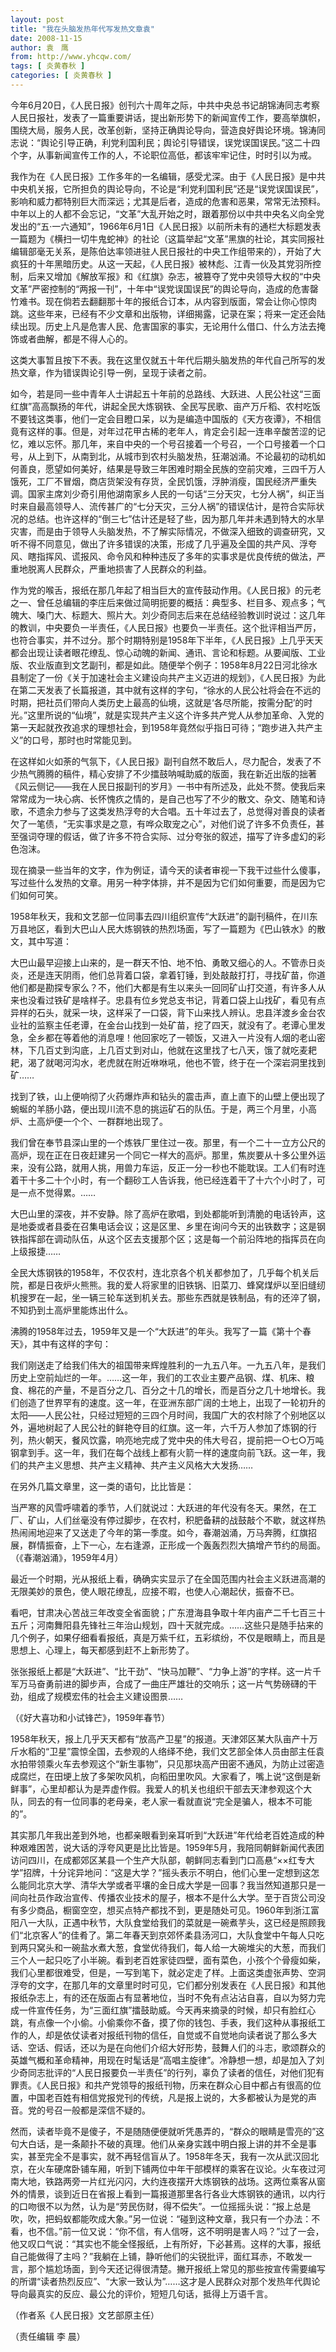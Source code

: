 ```yaml
---
layout: post
title: "我在头脑发热年代写发热文章袁"
date: 2008-11-15
author: 袁　鹰
from: http://www.yhcqw.com/
tags: [ 炎黄春秋 ]
categories: [ 炎黄春秋 ]
---
```





今年6月20日，《人民日报》创刊六十周年之际，中共中央总书记胡锦涛同志考察人民日报社，发表了一篇重要讲话，提出新形势下的新闻宣传工作，要高举旗帜，围绕大局，服务人民，改革创新，坚持正确舆论导向，营造良好舆论环境。锦涛同志说：“舆论引导正确，利党利国利民；舆论引导错误，误党误国误民。”这二十四个字，从事新闻宣传工作的人，不论职位高低，都该牢牢记住，时时引以为戒。


我作为在《人民日报》工作多年的一名编辑，感受尤深。由于《人民日报》是中共中央机关报，它所担负的舆论导向，不论是“利党利国利民”还是“误党误国误民”，影响和威力都特别巨大而深远；尤其是后者，造成的危害和恶果，常常无法预料。中年以上的人都不会忘记，“文革”大乱开始之时，跟着那份以中共中央名义向全党发出的“五·一六通知”，1966年6月1日《人民日报》以前所未有的通栏大标题发表一篇题为《横扫一切牛鬼蛇神》的社论（这篇举起“文革”黑旗的社论，其实同报社编辑部毫无关系，是陈伯达率领进驻人民日报社的中央工作组带来的），开始了大疯狂的十年黑暗历史。从这一天起，《人民日报》被林彪、江青一伙及其党羽所控制，后来又增加《解放军报》和《红旗》杂志，被篡夺了党中央领导大权的“中央文革”严密控制的“两报一刊”，十年中“误党误国误民”的舆论导向，造成的危害罄竹难书。现在倘若去翻翻那十年的报纸合订本，从内容到版面，常会让你心惊肉跳。这些年来，已经有不少文章和出版物，详细揭露，记录在案；将来一定还会陆续出现。历史上凡是危害人民、危害国家的事实，无论用什么借口、什么方法去掩饰或者曲解，都是不得人心的。

这类大事暂且按下不表。我在这里仅就五十年代后期头脑发热的年代自己所写的发热文章，作为错误舆论引导一例，呈现于读者之前。


如今，若是同一些中青年人士讲起五十年前的总路线、大跃进、人民公社这“三面红旗”高高飘扬的年代，讲起全民大炼钢铁、全民写民歌、亩产万斤稻、农村吃饭不要钱这类事，他们一定会目瞪口呆，以为是编造中国版的《天方夜谭》，不相信竟有这样的事。但是，对年过花甲古稀的老年人，肯定会引起一连串辛酸苦涩的记忆，难以忘怀。那几年，来自中央的一个号召接着一个号召，一个口号接着一个口号，从上到下，从南到北，从城市到农村头脑发热，狂潮汹涌。不论最初的动机如何善良，愿望如何美好，结果是导致三年困难时期全民族的空前灾难，三四千万人饿死，工厂不冒烟，商店货架没有存货，全民饥饿，浮肿消瘦，国民经济严重失调。国家主席刘少奇引用他湖南家乡人民的一句话“三分天灾，七分人祸”，纠正当时来自最高领导人、流传甚广的“七分天灾，三分人祸”的错误估计，是符合实际状况的总结。也许这样的“倒三七”估计还是轻了些，因为那几年并未遇到特大的水旱灾害，而是由于领导人头脑发热，不了解实际情况，不做深入细致的调查研究，又听不得不同意见，做出了许多错误的决策，形成了几乎遍及全国的共产风、浮夸风、瞎指挥风、谎报风、命令风和种种违反了多年的实事求是优良传统的做法，严重地脱离人民群众，严重地损害了人民群众的利益。


作为党的喉舌，报纸在那几年起了相当巨大的宣传鼓动作用。《人民日报》的元老之一、曾任总编辑的李庄后来做过简明扼要的概括：典型多、栏目多、观点多；气魄大、嗓门大、标题大、照片大。刘少奇同志后来在总结经验教训时说过：这几年的教训，中央要负一半责任，《人民日报》也要负一半责任。这个批评相当严厉，也符合事实，并不过分。那个时期特别是1958年下半年，《人民日报》上几乎天天都会出现让读者眼花缭乱、惊心动魄的新闻、通讯、言论和标题。从要闻版、工业版、农业版直到文艺副刊，都是如此。随便举个例子：1958年8月22日河北徐水县制定了一份《关于加速社会主义建设向共产主义迈进的规划》，《人民日报》为此在第二天发表了长篇报道，其中就有这样的字句，“徐水的人民公社将会在不远的时期，把社员们带向人类历史上最高的仙境，这就是‘各尽所能，按需分配’的时光。”这里所说的“仙境”，就是实现共产主义这个许多共产党人从参加革命、入党的第一天起就孜孜追求的理想社会，到1958年竟然似乎指日可待；“跑步进入共产主义”的口号，那时也时常能见到。


在这样如火如荼的气氛下，《人民日报》副刊自然不敢后人，尽力配合，发表了不少热气腾腾的稿件，精心安排了不少擂鼓呐喊助威的版面，我在新近出版的拙著《风云侧记——我在人民日报副刊的岁月》一书中有所述及，此处不赘。使我后来常常成为一块心病、长怀愧疚之情的，是自己也写了不少的散文、杂文、随笔和诗歌，不遗余力参与了这类发热浮夸的大合唱。五十年过去了，总觉得对善良的读者欠了一笔债，“无实事求是之意，有哗众取宠之心”，对他们说了许多不负责任，甚至强词夺理的假话，做了许多不符合实际、过分夸张的叙述，描写了许多虚幻的彩色泡沫。

现在摘录一些当年的文字，作为例证，请今天的读者审视一下我干过些什么傻事，写过些什么发热的文章。用另一种字体排，并不是因为它们如何重要，而是因为它们如何可笑。


1958年秋天，我和文艺部一位同事去四川组织宣传“大跃进”的副刊稿件，在川东万县地区，看到大巴山人民大炼钢铁的热烈场面，写了一篇题为《巴山铁水》的散文，其中写道：


大巴山最早迎接上山来的，是一群天不怕、地不怕、勇敢又细心的人。不管赤日炎炎，还是连天阴雨，他们总背着口袋，拿着钉锤，到处敲敲打打，寻找矿苗，你道他们都是勘探专家么？不，他们大都是有生以来头一回同矿山打交道，有许多人从来也没看过铁矿是啥样子。忠县有位乡党总支书记，背着口袋上山找矿，看见有点异样的石头，就采一块，这样采了一口袋，背下山来找人辨认。忠县洋渡乡金台农业社的监察主任老谭，在金台山找到一处矿苗，挖了四天，就没有了。老谭心里发急，全乡都在等着他的消息哩！他回家吃了一顿饭，又进入一片没有人烟的老山密林，下几百丈到沟底，上几百丈到对山，他就在这里找了七八天，饿了就吃麦耙耙，渴了就喝河沟水，老虎就在附近咻咻吼，他也不管，终于在一个深岩洞里找到矿……


找到了铁，山上便响彻了火药爆炸声和钻头的震击声，直上直下的山壁上便出现了蜿蜒的羊肠小路，便出现川流不息的挑运矿石的队伍。于是，两三个月里，小高炉、土高炉便一个个、一群群地出现了。


我们曾在奉节县深山里的一个炼铁厂里住过一夜。那里，有一个二十一立方公尺的高炉，现在正在日夜赶建另一个同它一样大的高炉。那里，焦炭要从十多公里外运来，没有公路，就用人挑，用兽力车运，反正一分一秒也不能耽误。工人们有时连着干十多二十个小时，有一个翻砂工人告诉我，他已经连着干了十六个小时了，可是一点不觉得累。……


大巴山里的深夜，并不安静。除了高炉在歌唱，到处都能听到清脆的电话铃声，这是地委或者县委在召集电话会议；这是区里、乡里在询问今天的出铁数字；这是钢铁指挥部在调动队伍，从这个区去支援那个区；这是每一个前沿阵地的指挥员在向上级报捷……


全民大炼钢铁的1958年，不仅农村，连北京各个机关都参加了，几乎每个机关后院，都是日夜炉火熊熊。我的爱人将家里的旧铁锅、旧菜刀、蜂窝煤炉以至旧缝纫机搜罗在一起，坐一辆三轮车送到机关去。那些东西就是铁制品，有的还淬了钢，不知扔到土高炉里能炼出什么。

沸腾的1958年过去，1959年又是一个“大跃进”的年头。我写了一篇《第十个春天》，其中有这样的字句：


我们刚送走了给我们伟大的祖国带来辉煌胜利的一九五八年。一九五八年，是我们历史上空前灿烂的一年。……这一年，我们的工农业主要产品钢、煤、机床、粮食、棉花的产量，不是百分之几、百分之十几的增长，而是百分之几十地增长。我们创造了世界罕有的速度。这一年，在亚洲东部广阔的土地上，出现了一轮初升的太阳——人民公社，只经过短短的三四个月时间，我国广大的农村除了个别地区以外，遍地树起了人民公社的鲜艳夺目的红旗。这一年，六千万人参加了炼钢的行列，热火朝天，餐风饮露，响亮地完成了党中央的伟大号召，提前把一○七○万吨钢拿到手。这一年，我们在每个战线上都有火箭一样的速度向前飞跃。这一年，我们的共产主义思想、共产主义精神、共产主义风格大大发扬……

在另外几篇文章里，这一类的语句，比比皆是：


当严寒的风雪呼啸着的季节，人们就说过：大跃进的年代没有冬天。果然，在工厂、矿山，人们丝毫没有停过脚步，在农村，积肥备耕的战鼓敲个不歇，就这样热热闹闹地迎来了又送走了今年的第一季度。如今，春潮汹涌，万马奔腾，红旗招展，群情振奋，上下一心，左右逢源，正形成一个轰轰烈烈大搞增产节约的局面。（《春潮汹涌》，1959年4月）

最近一个时期，光从报纸上看，确确实实显示了在全国范围内社会主义跃进高潮的无限美妙的景色，使人眼花缭乱，应接不暇，也使人心潮起伏，振奋不已。


看吧，甘肃决心苦战三年改变全省面貌；广东澄海县争取十年内亩产二千七百三十五斤；河南舞阳县先锋社三年治山规划，四十天就完成。……这些只是随手拈来的几个例子，如果仔细看看报纸，真是万紫千红，五彩缤纷，不仅是眼睛上，而且是思想上、心理上，每天都感到赶不上新形势了。


张张报纸上都是“大跃进”、“比干劲”、“快马加鞭”、“力争上游”的字样。这一片千军万马奋勇前进的脚步声，合成了一曲庄严雄壮的交响乐；这一片气势磅礴的干劲，组成了规模宏伟的社会主义建设图景……

（《好大喜功和小试锋芒》，1959年春节）


1958年秋天，报上几乎天天都有“放高产卫星”的报道。天津郊区某大队亩产十万斤水稻的“卫星”震惊全国，去参观的人络绎不绝，我们文艺部全体人员由部主任袁水拍带领乘火车去参观这个“新生事物”，只见那块高产田密不通风，为防止过密造成腐烂，在田埂上放了多架吹风机，向稻田里吹风。大家看了，嘴上说“这倒是新鲜事”，心里却都认为是弄虚作假。我爱人的机关也组织干部去天津参观这个大队，同去的有一位同事的老母亲，老人家一看就直说“完全是骗人，根本不可能的”。


其实那几年我出差到外地，也都亲眼看到亲耳听到“大跃进”年代给老百姓造成的种种艰难困苦，说大话的浮夸风更是比比皆是。1959年5月，我陪同朝鲜新闻代表团访问四川，在成都郊区某县一个生产大队部，朝鲜同志看到门口高悬“××红专大学”招牌，十分诧异地问：“这是大学？”摇头表示不明白，他们心里一定想到这怎么能同北京大学、清华大学或者平壤的金日成大学是一回事？我当然知道那只是一间向社员作政治宣传、传播农业技术的屋子，根本不是什么大学。至于百货公司没有多少商品，橱窗空空，想买点特产都找不到，更是随处可见。1960年到浙江富阳八一大队，正遇中秋节，大队食堂给我们的菜就是一碗煮芋头，这已经是照顾我们“北京客人”的佳肴了。第二年春天到京郊怀柔县汤河口，大队食堂中午每人只吃到两只窝头和一碗盐水煮大葱，食堂优待我们，每人给一大碗堆尖的大葱，而我们三个人一起只吃了小半碗。看到老百姓家徒四壁，面有菜色，小孩个个骨瘦如柴，我们心里都很难受，但是，一写到笔下，就必定走了样。上面这类虚张声势、空洞浮夸的文字，在那几年的文章里时时可见，它们都分别发表在《人民日报》和其他报纸杂志上，有的还在版面占有显著地位，当时不免有点沾沾自喜，自以为努力完成一件宣传任务，为“三面红旗”擂鼓助威。今天再来摘录的时候，却只有脸红心跳，有点像一个小偷。小偷乘你不备，摸了你的钱包、手表，我们这种从事报纸工作的人，却是依仗读者对报纸刊物的信任，自觉或不自觉地向读者说了那么多大话、空话、假话，还以为是在向他们介绍大好形势，鼓舞人们的斗志，歌颂群众的英雄气概和革命精神，用现在时髦话是“高唱主旋律”。冷静想一想，却是加入了刘少奇同志批评的“人民日报要负一半责任”的行列，辜负了读者的信任，对他们犯有罪责。《人民日报》和共产党领导的报纸刊物，历来在群众心目中都占有很高的位置，中国老百姓有相信党报党刊的传统，凡是报上说的，大多都被认为是党的声音。党的号召一般都是深信不疑的。


然而，读者毕竟不是傻子，不是随随便便就听凭愚弄的，“群众的眼睛是雪亮的”这句大白话，是一条颠扑不破的真理。他们从亲身实践中明白报上讲的并不全是事实，甚至完全不是事实，就不再轻信盲从了。1958年冬天，我有一次从武汉回北京，在火车硬席卧铺车厢，听到下铺两位中年干部模样的乘客在议论。火车夜过河南大地，铁路两旁一片红光闪闪，大约连夜摆开大炼钢铁的战场。这两位乘客从窗外的情景，谈到近日在省报上看到一篇报道那里各行各业大炼钢铁的通讯，以内行的口吻很不以为然，认为是“劳民伤财，得不偿失”。一位摇摇头说：“报上总是吹，吹，把蚂蚁都能吹成大象。”另一位说：“碰到这种文章，我只有一个办法：不看，也不信。”前一位又说：“你不信，有人信呀，这不明明是害人吗？”过了一会，他又叹口气说：“其实也不能全怪报纸，上有所好，下必甚焉。这样的大事，报纸自己能做得了主吗？”我躺在上铺，静听他们的尖锐批评，面红耳赤，不敢发一言，那个尴尬场面，到今天还记得很清楚。撇开报纸上常见的那些按宣传需要编写的所谓“读者热烈反应”、“大家一致认为”……这才是人民群众对那个发热年代舆论导向最真实的反应、最公允的评价，短短几句话，抵得上万语千言。

（作者系《人民日报》文艺部原主任）

（责任编辑 李 晨）


